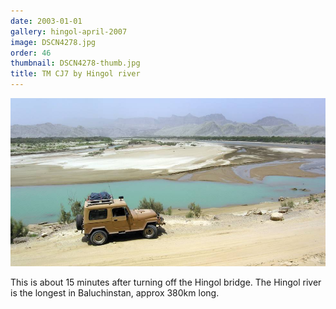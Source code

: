 ```yaml
---
date: 2003-01-01
gallery: hingol-april-2007
image: DSCN4278.jpg
order: 46
thumbnail: DSCN4278-thumb.jpg
title: TM CJ7 by Hingol river
---
```


![TM CJ7 by Hingol river](./DSCN4278.jpg)

This is about 15 minutes after turning off the Hingol bridge. The Hingol river is the longest in Baluchinstan, approx 380km long.